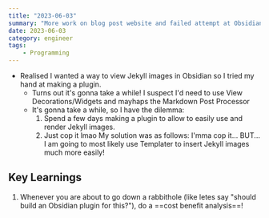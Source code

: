 ```yaml
---
title: "2023-06-03"
summary: "More work on blog post website and failed attempt at Obsidian plugin"
date: 2023-06-03
category: engineer
tags:
    - Programming
---
```


- Realised I wanted a way to view Jekyll images in Obsidian so I tried my hand at making a plugin.
	- Turns out it's gonna take a while! I suspect I'd need to use View Decorations/Widgets and mayhaps the Markdown Post Processor
	- It's gonna take a while, so I have the dilemma:
		1. Spend a few days making a plugin to allow to easily use and render Jekyll images.
		2. Just cop it lmao
My solution was as follows: I'mma cop it... BUT... I am going to most likely use Templater to insert Jekyll images much more easily! 

## Key Learnings
1. Whenever you are about to go down a rabbithole (like letes say "should build an Obsidian plugin for this?"), do a ==cost benefit analysis==!
